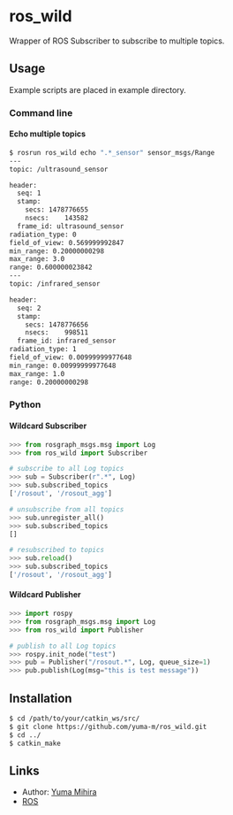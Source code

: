 # ros_wild

Wrapper of ROS Subscriber to subscribe to multiple topics.

## Usage

Example scripts are placed in example directory.

### Command line

#### Echo multiple topics

```bash
$ rosrun ros_wild echo ".*_sensor" sensor_msgs/Range
---
topic: /ultrasound_sensor

header: 
  seq: 1
  stamp: 
    secs: 1478776655
    nsecs:    143582
  frame_id: ultrasound_sensor
radiation_type: 0
field_of_view: 0.569999992847
min_range: 0.20000000298
max_range: 3.0
range: 0.600000023842
---
topic: /infrared_sensor

header: 
  seq: 2
  stamp: 
    secs: 1478776656
    nsecs:    998511
  frame_id: infrared_sensor
radiation_type: 1
field_of_view: 0.00999999977648
min_range: 0.00999999977648
max_range: 1.0
range: 0.20000000298
```

### Python

#### Wildcard Subscriber

```python
>>> from rosgraph_msgs.msg import Log
>>> from ros_wild import Subscriber

# subscribe to all Log topics
>>> sub = Subscriber(r".*", Log)
>>> sub.subscribed_topics
['/rosout', '/rosout_agg']

# unsubscribe from all topics
>>> sub.unregister_all()
>>> sub.subscribed_topics
[]

# resubscribed to topics
>>> sub.reload()
>>> sub.subscribed_topics
['/rosout', '/rosout_agg']
```

#### Wildcard Publisher

```python
>>> import rospy
>>> from rosgraph_msgs.msg import Log
>>> from ros_wild import Publisher

# publish to all Log topics
>>> rospy.init_node("test")
>>> pub = Publisher("/rosout.*", Log, queue_size=1)
>>> pub.publish(Log(msg="this is test message"))
```

## Installation

```bash
$ cd /path/to/your/catkin_ws/src/
$ git clone https://github.com/yuma-m/ros_wild.git
$ cd ../
$ catkin_make
```

## Links

- Author: [Yuma Mihira](http://yurax2.com)
- [ROS](http://www.ros.org/)
